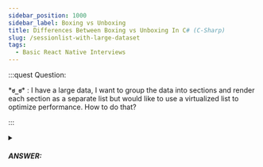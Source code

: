 ```yaml
---
sidebar_position: 1000
sidebar_label: Boxing vs Unboxing
title: Differences Between Boxing vs Unboxing In C# (C-Sharp)
slug: /sessionlist-with-large-dataset
tags:
  - Basic React Native Interviews
---
```


:::quest Question:

\***`ಠ_ಠ`**\* : 
I have a large data, I want to group the data into sections and render each section as a separate list but would like to use a virtualized list to optimize performance. How to do that?

:::

<details>
  <summary><h5>ANSWER:</h5></summary>

  \***`◔̯◔`**\* :
You can use the `SectionList` component in React Native to group your data into sections and render each section as a separate list. To optimize performance, you can use the `getItemLayout` prop of `SectionList` to provide estimated dimensions for each item, and the `windowSize` prop to configure the number of items to render outside of the visible area.

Here's an example of how to use `SectionList` with virtualization:

```jsx
import React from 'react';
import { View, Text, SectionList } from 'react-native';

const data = [
  { title: 'Section 1', data: ['Item 1-1', 'Item 1-2', 'Item 1-3'] },
  { title: 'Section 2', data: ['Item 2-1', 'Item 2-2', 'Item 2-3'] },
  { title: 'Section 3', data: ['Item 3-1', 'Item 3-2', 'Item 3-3'] },
  // more sections and items...
];

const Item = ({ title }) => {
  return (
    <View style={{ padding: 16 }}>
      <Text>{title}</Text>
    </View>
  );
};

const SectionHeader = ({ title }) => {
  return (
    <View style={{ backgroundColor: '#f4f4f4', padding: 8 }}>
      <Text>{title}</Text>
    </View>
  );
};

const App = () => {
  const getItemLayout = (data, index) => ({
    length: 50, // estimated item height
    offset: 50 * index,
    index,
  });

  return (
    <SectionList
      sections={data}
      keyExtractor={(item, index) => item + index}
      renderItem={({ item }) => <Item title={item} />}
      renderSectionHeader={({ section: { title } }) => <SectionHeader title={title} />}
      getItemLayout={getItemLayout}
      initialNumToRender={20} // number of items to render initially
      windowSize={30} // number of items to keep outside of the visible area
    />
  );
};

export default App;
```
</details>